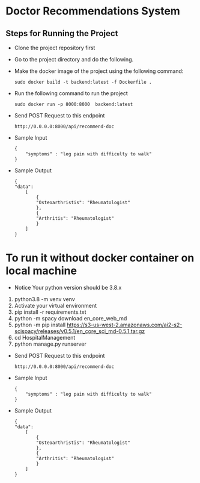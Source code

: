 # Doctor Recommendations System
## Steps for Running the Project
- Clone the project repository first
- Go to the project directory and do the following.
- Make the docker image of the project using the following command:

    ```
    sudo docker build -t backend:latest -f Dockerfile .
    ```
- Run the following command to run the project

    ```
    sudo docker run -p 8000:8000  backend:latest  
    ```

- Send POST Request to this endpoint
    ```
    http://0.0.0.0:8000/api/recommend-doc
    ```
- Sample Input
    ```
    {
        "symptoms" : "leg pain with difficulty to walk"
    }
    ```
- Sample Output
    ```
   {
    "data": 
        [
            {
            "Osteoarthristis": "Rheumatologist"
            },
            {
            "Arthritis": "Rheumatologist"
            }
        ]
    }
    ```


# To run it without docker container on local machine
* Notice Your python version should be 3.8.x
1. python3.8 -m venv venv
2. Activate your virtual environment
3. pip install -r requirements.txt
4. python -m spacy download en_core_web_md
5. python -m pip install https://s3-us-west-2.amazonaws.com/ai2-s2-scispacy/releases/v0.5.1/en_core_sci_md-0.5.1.tar.gz
6. cd HospitalManagement
7. python manage.py runserver

- Send POST Request to this endpoint
    ```
    http://0.0.0.0:8000/api/recommend-doc
    ```
- Sample Input
    ```
    {
        "symptoms" : "leg pain with difficulty to walk"
    }
    ```
- Sample Output
    ```
   {
    "data": 
        [
            {
            "Osteoarthristis": "Rheumatologist"
            },
            {
            "Arthritis": "Rheumatologist"
            }
        ]
    }
    ```